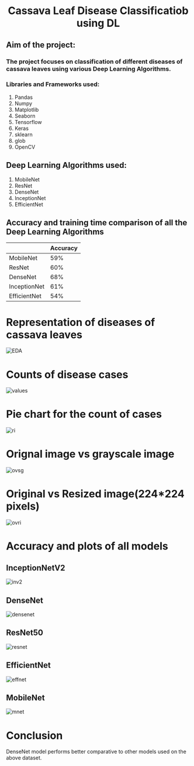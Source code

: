 # <h1 align = "center"> Cassava Leaf Disease Classificatiob using DL</h1>
## Aim of the project: 
### The project focuses on classification of different diseases of cassava leaves using various Deep Learning Algorithms.

###  Libraries and Frameworks used:
1. Pandas
2. Numpy 
3. Matplotlib
4. Seaborn
5. Tensorflow
6. Keras
7. sklearn
8. glob
9. OpenCV


## Deep Learning Algorithms used:
1. MobileNet
2. ResNet
3. DenseNet
4. InceptionNet
5. EfficientNet

## Accuracy and training time comparison of all the Deep Learning Algorithms
|                    |   Accuracy    |
|--------------------|---------------|
|     MobileNet      |     59%       |
|      ResNet        |     60%       |  
|     DenseNet       |     68%       |
|    InceptionNet    |     61%       |
|    EfficientNet    |     54%       |     

# Representation of diseases of cassava leaves
![EDA](https://github.com/the-silent-geek/DL-Simplified/blob/a3ed67cd7eaae3e9c9c4e25c9316a484083387c3/Cassava%20Leaf%20Disease%20Classification%20using%20DL/images/diseases.png)

# Counts of disease cases
![values](https://github.com/the-silent-geek/DL-Simplified/blob/a3ed67cd7eaae3e9c9c4e25c9316a484083387c3/Cassava%20Leaf%20Disease%20Classification%20using%20DL/images/bar%20plot.png)

# Pie chart for the count of cases
![ri](https://github.com/the-silent-geek/DL-Simplified/blob/a3ed67cd7eaae3e9c9c4e25c9316a484083387c3/Cassava%20Leaf%20Disease%20Classification%20using%20DL/images/pie%20chart.png)

# Orignal image vs grayscale image
![ovsg](https://github.com/the-silent-geek/DL-Simplified/blob/a3ed67cd7eaae3e9c9c4e25c9316a484083387c3/Cassava%20Leaf%20Disease%20Classification%20using%20DL/images/gray.png)

# Original vs Resized image(224*224 pixels)
![ovri](https://github.com/the-silent-geek/DL-Simplified/blob/a3ed67cd7eaae3e9c9c4e25c9316a484083387c3/Cassava%20Leaf%20Disease%20Classification%20using%20DL/images/original%20vs%20res.png)


# Accuracy and plots of all models

## InceptionNetV2
![inv2](https://github.com/the-silent-geek/DL-Simplified/blob/a3ed67cd7eaae3e9c9c4e25c9316a484083387c3/Cassava%20Leaf%20Disease%20Classification%20using%20DL/images/inceptionNet_1.png)

## DenseNet
![densenet](https://github.com/the-silent-geek/DL-Simplified/blob/a3ed67cd7eaae3e9c9c4e25c9316a484083387c3/Cassava%20Leaf%20Disease%20Classification%20using%20DL/images/denseNet.png)

## ResNet50
![resnet](https://github.com/the-silent-geek/DL-Simplified/blob/a3ed67cd7eaae3e9c9c4e25c9316a484083387c3/Cassava%20Leaf%20Disease%20Classification%20using%20DL/images/ResNet50_1.png)

## EfficientNet
![effnet](https://github.com/the-silent-geek/DL-Simplified/blob/a3ed67cd7eaae3e9c9c4e25c9316a484083387c3/Cassava%20Leaf%20Disease%20Classification%20using%20DL/images/efficientNet_1.png)

## MobileNet
![mnet](https://github.com/the-silent-geek/DL-Simplified/blob/a3ed67cd7eaae3e9c9c4e25c9316a484083387c3/Cassava%20Leaf%20Disease%20Classification%20using%20DL/images/mobileNetV2_1.png)

# Conclusion
DenseNet model performs better comparative to other models used on the above dataset.
